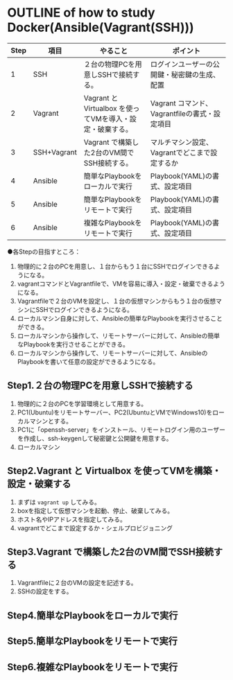 # OUTLINE of how to study Docker(Ansible(Vagrant(SSH)))



|Step|項目|やること|ポイント|
|---|---|---|---|
|1|SSH|２台の物理PCを用意しSSHで接続する。|ログインユーザーの公開鍵・秘密鍵の生成、配置
|2|Vagrant|Vagrant と Virtualbox を使ってVMを導入・設定・破棄する。|Vagrant コマンド、Vagrantfileの書式・設定項目
|3|SSH+Vagrant|Vagrant で構築した2台のVM間でSSH接続する。|マルチマシン設定、Vagrantでどこまで設定するか
|4|Ansible|簡単なPlaybookをローカルで実行|Playbook(YAML)の書式、設定項目
|5|Ansible|簡単なPlaybookをリモートで実行|Playbook(YAML)の書式、設定項目
|6|Ansible|複雑なPlaybookをリモートで実行|Playbook(YAML)の書式、設定項目
  

●各Stepの目指すところ：
1. 物理的に２台のPCを用意し、１台からもう１台にSSHでログインできるようになる。
2. vagrantコマンドとVagrantfileで、VMを容易に導入・設定・破棄できるようになる。
3. Vagrantfileで２台のVMを設定し、１台の仮想マシンからもう１台の仮想マシンにSSHでログインできるようになる。
4. ローカルマシン自身に対して、Ansibleの簡単なPlaybookを実行させることができる。
5. ローカルマシンから操作して、リモートサーバーに対して、Ansibleの簡単なPlaybookを実行させることができる。
6. ローカルマシンから操作して、リモートサーバーに対して、AnsibleのPlaybookを書いて任意の設定ができるようになる。

## Step1.２台の物理PCを用意しSSHで接続する
1. 物理的に２台のPCを学習環境として用意する。
2. PC1(Ubuntu)をリモートサーバー、PC2(UbuntuとVMでWindows10)をローカルマシンとする。
3. PC1に「openssh-server」をインストール、リモートログイン用のユーザーを作成し、ssh-keygenして秘密鍵と公開鍵を用意する。
4. ローカルマシン

## Step2.Vagrant と Virtualbox を使ってVMを構築・設定・破棄する
1. まずは `vagrant up` してみる。
2. boxを指定して仮想マシンを起動、停止、破棄してみる。
3. ホスト名やIPアドレスを指定してみる。
4. vagrantでどこまで設定するか・シェルプロビジョニング

## Step3.Vagrant で構築した2台のVM間でSSH接続する
1. Vagrantfileに２台のVMの設定を記述する。
2. SSHの設定をする。

## Step4.簡単なPlaybookをローカルで実行

## Step5.簡単なPlaybookをリモートで実行

## Step6.複雑なPlaybookをリモートで実行
